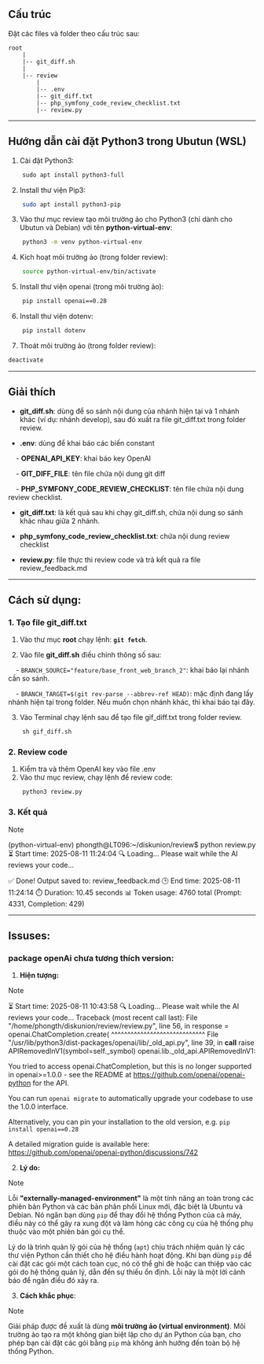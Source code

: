 ## Cấu trúc

Đặt các files và folder theo cấu trúc sau:

```
root
    |
    |-- git_diff.sh
    |
    |-- review
        |
        |-- .env
        |-- git_diff.txt
        |-- php_symfony_code_review_checklist.txt
        |-- review.py
```
---
## Hướng dẫn cài đặt Python3 trong Ubutun (WSL)

1. Cài đặt Python3:

```bash
    sudo apt install python3-full
```

2. Install thư viện Pip3:
```bash
	sudo apt install python3-pip
```

3. Vào thư mục review tạo môi trường ảo cho Python3 (chỉ dành cho Ubutun và Debian) với tên **python-virtual-env**:
```bash
	python3 -m venv python-virtual-env
```

4. Kích hoạt môi trường ảo (trong folder review):
```bash
	source python-virtual-env/bin/activate
```

5. Install thư viện openai (trong môi trường ảo):

```bash
    pip install openai==0.28
```

6. Install thư viện dotenv:

```bash
    pip install dotenv
```

7. Thoát môi trường ảo (trong folder review):
```bash
deactivate
```

---
## Giải thích

- **git_diff.sh**: dùng để so sánh nội dung của nhánh hiện tại và 1 nhánh khác (ví dụ: nhánh develop), sau đó xuất ra file git_diff.txt trong folder review.

- **.env**: dùng để khai báo các biến constant

    - **OPENAI_API_KEY**: khai báo key OpenAI

    - **GIT_DIFF_FILE**: tên file chứa nội dung git diff

    - **PHP_SYMFONY_CODE_REVIEW_CHECKLIST**: tên file chứa nội dung review checklist.

- **git_diff.txt**: là kết quả sau khi chạy git_diff.sh, chứa nội dung so sánh khác nhau giữa 2 nhánh.

- **php_symfony_code_review_checklist.txt**: chứa nội dung review checklist

- **review.py**: file thực thi review code và trả kết quả ra file review_feedback.md
---
## Cách sử dụng:

### 1. Tạo file git_diff.txt

 1. Vào thư mục **root** chạy lệnh: **`git fetch`**.

 2. Vào file **git_diff.sh** điều chỉnh thông số sau:

    - `BRANCH_SOURCE="feature/base_front_web_branch_2"`: khai báo lại nhánh cần so sánh.

    - `BRANCH_TARGET=$(git rev-parse --abbrev-ref HEAD)`: mặc định đang lấy nhánh hiện tại trong folder. Nếu muốn chọn nhánh khác, thì khai báo tại đây.

3. Vào Terminal chạy lệnh sau để tạo file gif_diff.txt trong folder review.

```bash
    sh gif_diff.sh
```

### 2. Review code
1. Kiểm tra và thêm OpenAI key vào file .env
2. Vào thư mục review, chạy lệnh để review code:
```bash
	python3 review.py
```

### 3. Kết quả
> [!note]
> (python-virtual-env) phongth@LT096:~/diskunion/review$ python review.py
> ⏳ Start time: 2025-08-11 11:24:04
> 🔍 Loading... Please wait while the AI reviews your code...
> 
> ✅ Done! Output saved to: review_feedback.md
> 🕒 End time: 2025-08-11 11:24:14
> ⏱️ Duration: 10.45 seconds
> 📊 Token usage: 4760 total (Prompt: 4331, Completion: 429)

---

## Issuses:

### package openAi chưa tương thích version:
1. **Hiện tượng:**
> [!note]
> ⏳ Start time: 2025-08-11 10:43:58
> 🔍 Loading... Please wait while the AI reviews your code...
> Traceback (most recent call last):
>   File "/home/phongth/diskunion/review/review.py", line 56, in <module>
>     response = openai.ChatCompletion.create(
>                ^^^^^^^^^^^^^^^^^^^^^^^^^^^^^
>   File "/usr/lib/python3/dist-packages/openai/lib/_old_api.py", line 39, in __call__
>     raise APIRemovedInV1(symbol=self._symbol)
> openai.lib._old_api.APIRemovedInV1:
> 
> You tried to access openai.ChatCompletion, but this is no longer supported in openai>=1.0.0 - see the README at https://github.com/openai/openai-python for the API.
> 
> You can run `openai migrate` to automatically upgrade your codebase to use the 1.0.0 interface.
> 
> Alternatively, you can pin your installation to the old version, e.g. `pip install openai==0.28`
> 
> A detailed migration guide is available here: https://github.com/openai/openai-python/discussions/742

2. **Lý do:**
> [!note]
> Lỗi **"externally-managed-environment"** là một tính năng an toàn trong các phiên bản Python và các bản phân phối Linux mới, đặc biệt là Ubuntu và Debian. Nó ngăn bạn dùng `pip` để thay đổi hệ thống Python của cả máy, điều này có thể gây ra xung đột và làm hỏng các công cụ của hệ thống phụ thuộc vào một phiên bản gói cụ thể.
> 
> Lý do là trình quản lý gói của hệ thống (`apt`) chịu trách nhiệm quản lý các thư viện Python cần thiết cho hệ điều hành hoạt động. Khi bạn dùng `pip` để cài đặt các gói một cách toàn cục, nó có thể ghi đè hoặc can thiệp vào các gói do hệ thống quản lý, dẫn đến sự thiếu ổn định. Lỗi này là một lời cảnh báo để ngăn điều đó xảy ra.


3. **Cách khắc phục**:
> [!note]
> Giải pháp được đề xuất là dùng **môi trường ảo (virtual environment)**. Môi trường ảo tạo ra một không gian biệt lập cho dự án Python của bạn, cho phép bạn cài đặt các gói bằng `pip` mà không ảnh hưởng đến toàn bộ hệ thống Python.


